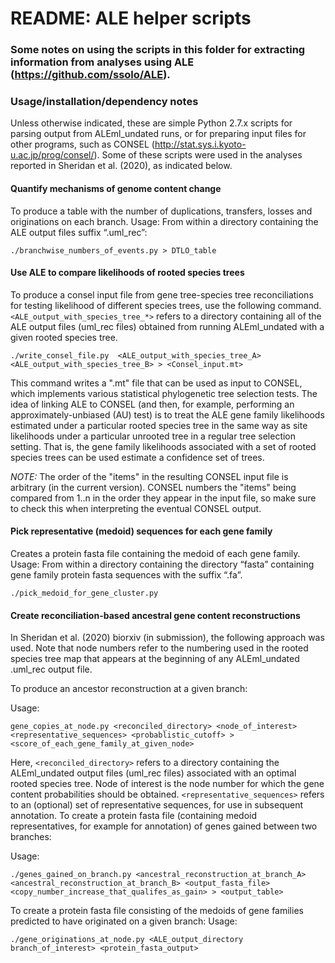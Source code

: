 # README: ALE helper scripts

### Some notes on using the scripts in this folder for extracting information from analyses using ALE (https://github.com/ssolo/ALE).

### Usage/installation/dependency notes

Unless otherwise indicated, these are simple Python 2.7.x scripts for parsing output from ALEml_undated runs, or for preparing input files for other programs, such as CONSEL (http://stat.sys.i.kyoto-u.ac.jp/prog/consel/). Some of these scripts were used in the analyses reported in Sheridan et al. (2020), as indicated below.

#### Quantify mechanisms of genome content change
To produce a table with the number of duplications, transfers, losses and originations on each branch.
Usage:
From within a directory containing the ALE output files suffix “.uml_rec”:
```
./branchwise_numbers_of_events.py > DTLO_table
```

#### Use ALE to compare likelihoods of rooted species trees

To produce a consel input file from gene tree-species tree reconciliations for testing likelihood of different species trees, use the following command. `<ALE_output_with_species_tree_*>` refers to a directory containing all of the ALE output files (uml_rec files) obtained from running ALEml_undated with a given rooted species tree.

```
./write_consel_file.py  <ALE_output_with_species_tree_A> <ALE_output_with_species_tree_B> > <Consel_input.mt>
```
This command writes a ".mt" file that can be used as input to CONSEL, which implements various statistical phylogenetic tree selection tests. The idea of linking ALE to CONSEL (and then, for example, performing an approximately-unbiased (AU) test) is to treat the ALE gene family likelihoods estimated under a particular rooted species tree in the same way as site likelihoods under a particular unrooted tree in a regular tree selection setting. That is, the gene family likelihoods associated with a set of rooted species trees can be used estimate a confidence set of trees.  

*NOTE:* The order of the "items" in the resulting CONSEL input file is arbitrary (in the current version). CONSEL numbers the "items" being compared from 1..n in the order they appear in the input file, so make sure to check this when interpreting the eventual CONSEL output. 

#### Pick representative (medoid) sequences for each gene family

Creates a protein fasta file containing the medoid of each gene family.
Usage:
From within a directory containing the directory “fasta” containing gene family protein fasta sequences with the suffix “.fa”.
```
./pick_medoid_for_gene_cluster.py
```

#### Create reconciliation-based ancestral gene content reconstructions

In Sheridan et al. (2020) biorxiv (in submission), the following approach was used. Note that node numbers refer to the numbering used in the rooted species tree map that appears at the beginning of any ALEml_undated .uml_rec output file.

To produce an ancestor reconstruction at a given branch:

Usage:
```
gene_copies_at_node.py <reconciled_directory> <node_of_interest> <representative_sequences> <probablistic_cutoff> > <score_of_each_gene_family_at_given_node>
```

Here, `<reconciled_directory>` refers to a directory containing the ALEml_undated output files (uml_rec files) associated with an optimal rooted species tree. Node of interest is the node number for which the gene content probabilities should be obtained. `<representative_sequences>` refers to an (optional) set of representative sequences, for use in subsequent annotation.
To create a protein fasta file (containing medoid representatives, for example for annotation) of genes gained between two branches:

Usage:
```
./genes_gained_on_branch.py <ancestral_reconstruction_at_branch_A> <ancestral_reconstruction_at_branch_B> <output_fasta_file> <copy_number_increase_that_qualifes_as_gain> > <output_table>
```
To create a protein fasta file consisting of the medoids of gene families predicted to have originated on a given branch: 
Usage:
```
./gene_originations_at_node.py <ALE_output_directory branch_of_interest> <protein_fasta_output>
```
